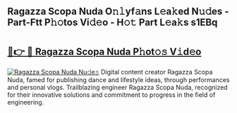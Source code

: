 ## Ragazza Scopa Nuda O𝚗𝚕yf𝚊ns L𝚎a𝚔ed N𝚞𝚍es - Part-Ftt P𝚑𝚘tos Vi𝚍𝚎o - H𝚘𝚝 Part L𝚎a𝚔s s1EBq

# <h2><a href="http://kf5fok.oniu.top/?m=Ragazza+Scopa+Nuda">🔗👉 🔴 Ragazza Scopa Nuda P𝚑ot𝚘𝚜 V𝚒d𝚎o</a></h2>

[![Ragazza Scopa Nuda Nu𝚍e𝚜](https://i.imgur.com/0qMVB7G.gif)](http://kf5fok.oniu.top/?m=Ragazza+Scopa+Nuda)
Digital content creator Ragazza Scopa Nuda, famed for publishing dance and lifestyle ideas, through performances and personal vlogs. Trailblazing engineer Ragazza Scopa Nuda, recognized for their innovative solutions and commitment to progress in the field of engineering.  
